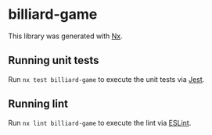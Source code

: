 # billiard-game

This library was generated with [Nx](https://nx.dev).


## Running unit tests

Run `nx test billiard-game` to execute the unit tests via [Jest](https://jestjs.io).


## Running lint

Run `nx lint billiard-game` to execute the lint via [ESLint](https://eslint.org/).

